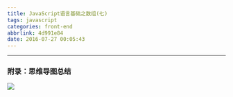 ```yaml
---
title: JavaScript语言基础之数组(七)
tags: javascript
categories: front-end
abbrlink: 4d991e84
date: 2016-07-27 00:05:43
---
```


---
<!--more-->

### 附录：思维导图总结

![](http://7xq6al.com1.z0.glb.clouddn.com/javascript%E6%95%B0%E7%BB%84.gif)
